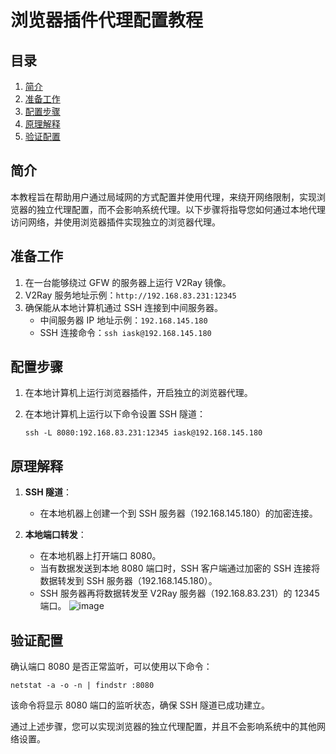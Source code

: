 # 浏览器插件代理配置教程
## 目录
1. [简介](#简介)
2. [准备工作](#准备工作)
3. [配置步骤](#配置步骤)
4. [原理解释](#原理解释)
5. [验证配置](#验证配置)

## 简介

本教程旨在帮助用户通过局域网的方式配置并使用代理，来绕开网络限制，实现浏览器的独立代理配置，而不会影响系统代理。以下步骤将指导您如何通过本地代理访问网络，并使用浏览器插件实现独立的浏览器代理。

## 准备工作

1. 在一台能够绕过 GFW 的服务器上运行 V2Ray 镜像。
2. V2Ray 服务地址示例：`http://192.168.83.231:12345`
3. 确保能从本地计算机通过 SSH 连接到中间服务器。
   - 中间服务器 IP 地址示例：`192.168.145.180`
   - SSH 连接命令：`ssh iask@192.168.145.180`

## 配置步骤

1. 在本地计算机上运行浏览器插件，开启独立的浏览器代理。

2. 在本地计算机上运行以下命令设置 SSH 隧道：
   ```
   ssh -L 8080:192.168.83.231:12345 iask@192.168.145.180
   ```

## 原理解释

1. **SSH 隧道**：
   - 在本地机器上创建一个到 SSH 服务器（192.168.145.180）的加密连接。

2. **本地端口转发**：
   - 在本地机器上打开端口 8080。
   - 当有数据发送到本地 8080 端口时，SSH 客户端通过加密的 SSH 连接将数据转发到 SSH 服务器（192.168.145.180）。
   - SSH 服务器再将数据转发至 V2Ray 服务器（192.168.83.231）的 12345 端口。
![image](https://github.com/user-attachments/assets/e0a48cf4-661d-4151-9915-6efa30821ffe)

## 验证配置

确认端口 8080 是否正常监听，可以使用以下命令：
```
netstat -a -o -n | findstr :8080
```
该命令将显示 8080 端口的监听状态，确保 SSH 隧道已成功建立。

通过上述步骤，您可以实现浏览器的独立代理配置，并且不会影响系统中的其他网络设置。
